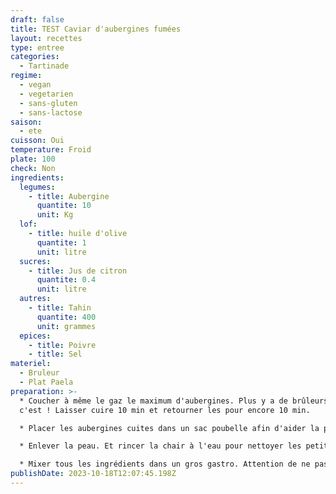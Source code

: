 ```yaml
---
draft: false
title: TEST Caviar d'aubergines fumées
layout: recettes
type: entree
categories:
  - Tartinade
regime:
  - vegan
  - vegetarien
  - sans-gluten
  - sans-lactose
saison:
  - ete
cuisson: Oui
temperature: Froid
plate: 100
check: Non
ingredients:
  legumes:
    - title: Aubergine
      quantite: 10
      unit: Kg
  lof:
    - title: huile d'olive
      quantite: 1
      unit: litre
  sucres:
    - title: Jus de citron
      quantite: 0.4
      unit: litre
  autres:
    - title: Tahin
      quantite: 400
      unit: grammes
  epices:
    - title: Poivre
    - title: Sel
materiel:
  - Bruleur
  - Plat Paela
preparation: >-
  * Coucher à même le gaz le maximum d'aubergines. Plus y a de brûleurs, mieux
  c'est ! Laisser cuire 10 min et retourner les pour encore 10 min.

  * Placer les aubergines cuites dans un sac poubelle afin d'aider la peau à se décoller.

  * Enlever la peau. Et rincer la chair à l'eau pour nettoyer les petits bouts de cramé.

  * Mixer tous les ingrédients dans un gros gastro. Attention de ne pas mettre trop de citron. Rectifier l'assaisonnement. Servir froid.
publishDate: 2023-10-18T12:07:45.198Z
---
```

